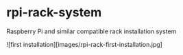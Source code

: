 # rpi-rack-system
Raspberry Pi and similar compatible rack installation system

![first installation][images/rpi-rack-first-installation.jpg]
